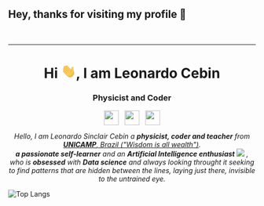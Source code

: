 ## Hey, thanks for visiting my profile 👋

<p align="center">
  <!-- <img src="https://s27389.pcdn.co/wp-content/uploads/2019/08/AdobeStock_244675452.jpeg" height="200"/>  MINHA FOTO -->
</p>
<br>

<p align="left"> 
<!-- <p align="left"> <img src="https://komarev.com/ghpvc/?username=leonardo-cebin&label=Profile%20views&color=0e75b6&style=flat" alt="leonardo-cebin" /> </p> -->
 </p>
 <p align="center">
</p>
<hr>
<h1 align="center">Hi <img src="https://raw.githubusercontent.com/ABSphreak/ABSphreak/master/gifs/Hi.gif" width="30px">, I am Leonardo Cebin</h1>
<h3 align="center">Physicist and Coder</h3>
<p align="center">
<a href="https://www.linkedin.com/in/leonardo-cebin-554382325/" target="blank"><img align="center" src="https://raw.githubusercontent.com/rahuldkjain/github-profile-readme-generator/master/src/images/icons/Social/linked-in-alt.svg" height="30" width="30" /></a>&nbsp&nbsp
<!-- <a href="https://stackoverflow.com/users/21304875" target="blank"><img align="center" src="https://raw.githubusercontent.com/rahuldkjain/github-profile-readme-generator/master/src/images/icons/Social/stack-overflow.svg" alt="21304875" height="30" width="40" /></a> -->
<a href="mailto:pepesilvia21@protonmail.com" target="blank"><img align="center" src="https://pbs.twimg.com/media/FUBEW9iXsAIID6d.jpg" height="30" width="30" /></a>&nbsp&nbsp
<a href="mailto:leonardo.cebin@outlook.com" target="blank"><img align="center" src="https://cdn-icons-png.flaticon.com/512/732/732223.png" height="30" width="30" /></a>
</p>
</p>



<p align="center">
  <em>
    Hello, I am Leonardo Sinclair Cebin a <b>physicist, coder and teacher</b> from <a href="https://portal.ifi.unicamp.br/en/"> <b>UNICAMP</b>, Brazil ("Wisdom is all wealth")</a>. <br>
    <b>a passionate self-learner</b> and an <b>Artificial Intelligence enthusiast</b>&nbsp;<img src="https://github.com/TheDudeThatCode/TheDudeThatCode/blob/master/Assets/Designer.gif" width="36px">&nbsp,<br>who is <b>obsessed</b>
    with <b>Data science</b> and always looking throught it seeking to find patterns that are hidden between the lines, laying just there, invisible to the untrained eye. 
  </em> 
  <br>

</p>
<!--
<br><br>
 <img src="https://media.giphy.com/media/iY8CRBdQXODJSCERIr/giphy.gif" width="30px">&nbsp;***About me ....*** -->
<!--
✔ Callme: ***He/His*** or ***TeamWorker*** 😊 <br>
✔ I’m currently Developing a youtube spam comments filtering tool for **Sinhala language**<br>
✔ I’m currently learning about **deep learning**🥰<br>
✔ I’m looking to collaborate with any **Open - Source data science projects**<br>
✔ Ask from me anything you want, If I am alive I will answer within seconds 😉<br>
✔ Fun fact : *I Always try to learn something new and then sleep till it store in the brain* 😎<br><br><br><br> -->
 
<!--
<img src="https://media.giphy.com/media/iY8CRBdQXODJSCERIr/giphy.gif" width="30px">&nbsp;***My working tools...***
<p align="left">
  
  <code><img height="50" src="https://github.com/uannabi/-/blob/master/resource/git.svg"></code>
  <code> <img height="50" src="https://github.com/uannabi/-/blob/master/resource/python-icon.svg"> </code>
  <code> <img height="50" src="https://www.vectorlogo.zone/logos/java/java-ar21.svg"> </code>
  <code> <img height="50" src="https://upload.wikimedia.org/wikipedia/commons/7/7e/Spyder_logo.svg"> </code>
  <code> <img height="50" src="https://www.vectorlogo.zone/logos/jupyter/jupyter-ar21.svg"> </code>
  <code> <img height="50" src="https://www.vectorlogo.zone/logos/dotnet/dotnet-ar21.svg"> </code>
  <code> <img height="50" src="https://www.vectorlogo.zone/logos/w3_html5/w3_html5-ar21.svg"> </code>
  <code> <img height="50" src="https://www.vectorlogo.zone/logos/mysql/mysql-ar21.svg"> </code>
  <code> <img height="50" src="https://www.vectorlogo.zone/logos/sqlite/sqlite-ar21.svg"> </code>
  <code> <img height="50" src="https://matplotlib.org/2.2.5/_images/sphx_glr_logos2_001.png" width='100'> </code>
  <code> <img height="50" src="https://upload.wikimedia.org/wikipedia/commons/thumb/e/ed/Pandas_logo.svg/768px-Pandas_logo.svg.png"> </code>
  <code> <img height="50" src="https://www.vectorlogo.zone/logos/pocoo_flask/pocoo_flask-ar21.svg"> </code>
  <code> <img height="50" src="https://www.vectorlogo.zone/logos/heroku/heroku-ar21.svg"> </code>
  <code> <img height="50" src="https://www.vectorlogo.zone/logos/numpy/numpy-ar21.svg"> </code>
  <code> <img height="50" src="https://raw.githubusercontent.com/valohai/ml-logos/master/scipy.svg"> </code>
  <code> <img height="50" src="https://www.vectorlogo.zone/logos/reactjs/reactjs-ar21.svg"> </code>
  <code> <img height="50" src="https://www.vectorlogo.zone/logos/laravel/laravel-ar21.svg"> </code>
  <code> <img height="50" src="https://www.vectorlogo.zone/logos/javascript/javascript-ar21.svg"> </code>
  <code> <img height="50" src="https://www.vectorlogo.zone/logos/netlifyapp_watercss/netlifyapp_watercss-ar21.svg"> </code>
  <code> <img height="50" src="https://seeklogo.com/images/S/scikit-learn-logo-8766D07E2E-seeklogo.com.png"> </code>
  <code> <img height="50" src="https://www.vectorlogo.zone/logos/tensorflow/tensorflow-ar21.svg"> </code>
  <hr>
  <p align="center">
 <img src="https://media.giphy.com/media/W5eoZHPpUx9sapR0eu/giphy.gif" width="30px" alt="Git"/>&nbsp;<i><b>Git Activeness</b></i></p> -->
 
![Top Langs](https://github-readme-stats.vercel.app/api/top-langs/?username=leonardo-cebin&layout=compact&theme=synthwave&show_icons=true)


<!-- <p>&nbsp;<img align="right" src="https://github-readme-stats.vercel.app/api?username=OvinduWijethunge&show_icons=true&locale=en&theme=chartreuse-dark" alt="ovi" width="410" /></p>
<br><br><br><br><br> -->
<!-- <p><img align="left" src="https://github-readme-streak-stats.herokuapp.com/?user=leonardo-cebin&theme=dark" alt="leonardo-cebin" /></p> Aguardando quando eu for mais ativo no GitHub 

<br><br><br><br><br><br>--> 
<!--
**leonardo-cebin/leonardo-cebin** is a ✨ _special_ ✨ repository because its `README.md` (this file) appears on your GitHub profile.
